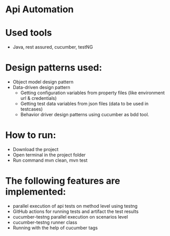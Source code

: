 # Api Automation

# Used tools
- Java, rest assured, cucumber, testNG

# Design patterns used:
- Object model design pattern
- Data-driven design pattern
  - Getting configuration variables from property files (like environment url & credentials)
  - Getting test data variables from json files (data to be used in testcases)
  - Behavior driver design patterns using cucumber as bdd tool.

# How to run:
- Download the project
- Open terminal in the project folder
- Run command mvn clean, mvn test

# The following features are implemented:
- parallel execution of api tests on method level using testng
- GitHub actions for running tests and artifact the test results
- cucumber-testng parallel execution on scenarios level
- cucumber-testng runner class
- Running with the help of cucumber tags

